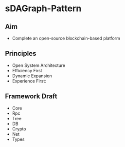 # sDAGraph-Pattern
## Aim
- Complete an open-source blockchain-based platform
## Principles
- Open System Architecture
- Efficiency First
- Dynamic Expansion
- Experience First:
## Framework Draft
- Core
- Rpc
- Tree
- DB
- Crypto
- Net
- Types

